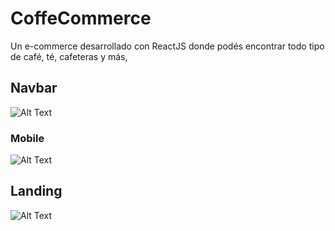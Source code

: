 # CoffeCommerce

Un e-commerce desarrollado con ReactJS donde podés encontrar todo tipo de café, té, cafeteras y más,

## Navbar

![Alt Text](https://media.giphy.com/media/jxOPky0mPzVh3xPsgr/giphy.gif)

### Mobile

![Alt Text](https://media.giphy.com/media/7a9P43IZ3BvWo4g2dT/giphy.gif)

## Landing

![Alt Text](https://i.imgur.com/RYOIqtG.png)
